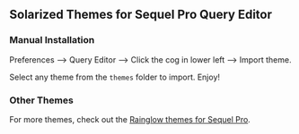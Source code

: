 ## Solarized Themes for Sequel Pro Query Editor

### Manual Installation

Preferences --> Query Editor --> Click the cog in lower left --> Import theme.

Select any theme from the `themes` folder to import. Enjoy!

### Other Themes

For more themes, check out the [Rainglow themes for Sequel Pro](https://github.com/rainglow/sequel-pro).
